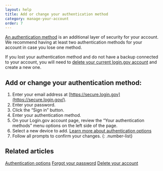 ```yaml
---
layout: help
title: Add or change your authentication method
category: manage-your-account
order: 7
---
```

[An authentication method](https://login.gov/help/get-started/authentication-options/) is an additional layer of security for your account. We recommend having at least two authentication methods for your account in case you lose one method.

If you lost your authentication method and do not have a backup connected to your account, you will need to [delete your current login.gov account](https://login.gov/help/manage-your-account/delete-your-account/) and create a new one.

## Add or change your authentication method:

1. Enter your email address at [https://secure.login.gov](https://secure.login.gov/).
2. Enter your password.
3. Click the “Sign in” button.
4. Enter your authentication method.
5. On your Login.gov account page, review the “Your authentication methods” menu options on the left side of the page.
6. Select a new device to add. [Learn more about authentication options](https://login.gov/help/get-started/authentication-options/)
7. Follow all prompts to confirm your changes.
{: .number-list}

## Related articles 
[Authentication options](https://login.gov/help/get-started/authentication-options/)
[Forgot your password](https://login.gov/help/trouble-signing-in/forgot-your-password/)
[Delete your account](https://login.gov/help/manage-your-account/delete-your-account/)
